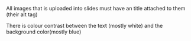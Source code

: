 All images that is uploaded into slides must have an title attached to them (their alt tag)

There is colour contrast between the text (mostly white) and the background color(mostly blue)
